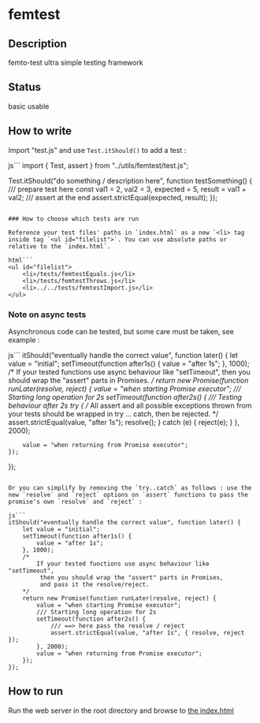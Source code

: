 # femtest

## Description

femto-test ultra simple testing framework

## Status

basic usable

## How to write

Import "test.js" and use `Test.itShould()` to add a test :

js```
import { Test, assert } from "../utils/femtest/test.js";

Test.itShould("do something / description here", function testSomething() {
    /// prepare test here
    const val1 = 2, val2 = 3, expected = 5, result = val1 + val2;
    /// assert at the end
    assert.strictEqual(expected, result);
});
```

### How to choose which tests are run

Reference your test files' paths in `index.html` as a new `<li> tag inside tag `<ul id="filelist">`. You can use absolute paths or relative to the `index.html`.

html```
<ul id="filelist">
    <li>/tests/femtestEquals.js</li>
    <li>/tests/femtestThrows.js</li>
    <li>../../tests/femtestImport.js</li>
</ul>
```

### Note on async tests

Asynchronous code can be tested, but some care must be taken, see example :

js```
itShould("eventually handle the correct value", function later() {
    let value = "initial";
    setTimeout(function after1s() {
        value = "after 1s";
    }, 1000);
    /*
        If your tested functions use async behaviour like "setTimeout",
         then you should wrap the "assert" parts in Promises.
    */
    return new Promise(function runLater(resolve, reject) {
        value = "when starting Promise executor";
        /// Starting long operation for 2s
        setTimeout(function after2s() {
            /// Testing behaviour after 2s
            try {
                /*
                    All assert and all possible exceptions thrown from your tests
                     should be wrapped in try ... catch, then be rejected.
                */
                assert.strictEqual(value, "after 1s");
                resolve();
            } catch (e) {
                reject(e);
            }
        }, 2000);

        value = "when returning from Promise executor";
    });
});
```

Or you can simplify by removing the `try..catch` as follows : use the new `resolve` and `reject` options on `assert` functions to pass the promise's own `resolve` and `reject` :

js```
itShould("eventually handle the correct value", function later() {
    let value = "initial";
    setTimeout(function after1s() {
        value = "after 1s";
    }, 1000);
    /*
        If your tested functions use async behaviour like "setTimeout",
         then you should wrap the "assert" parts in Promises,
         and pass it the resolve/reject.
    */
    return new Promise(function runLater(resolve, reject) {
        value = "when starting Promise executor";
        /// Starting long operation for 2s
        setTimeout(function after2s() {
            /// ==> here pass the resolve / reject
            assert.strictEqual(value, "after 1s", { resolve, reject });
        }, 2000);
        value = "when returning from Promise executor";
    });
});
```

## How to run

Run the web server in the root directory and browse to [the index.html](http://0.0.0.0:8000/utils/femtest/index.html)

